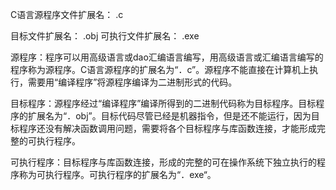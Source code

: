 C语言源程序文件扩展名： .c   

目标文件扩展名： .obj
可执行文件扩展名： .exe

源程序：程序可以用高级语言或dao汇编语言编写，用高级语言或汇编语言编写的程序称为源程序。C语言源程序的扩展名为“．c”。源程序不能直接在计算机上执行，需要用“编译程序”将源程序编译为二进制形式的代码。

目标程序：源程序经过“编译程序”编译所得到的二进制代码称为目标程序。目标程序的扩展名为“．obj”。目标代码尽管已经是机器指令，但是还不能运行，因为目标程序还没有解决函数调用问题，需要将各个目标程序与库函数连接，才能形成完整的可执行程序。

可执行程序：目标程序与库函数连接，形成的完整的可在操作系统下独立执行的程序称为可执行程序。可执行程序的扩展名为“．exe“。